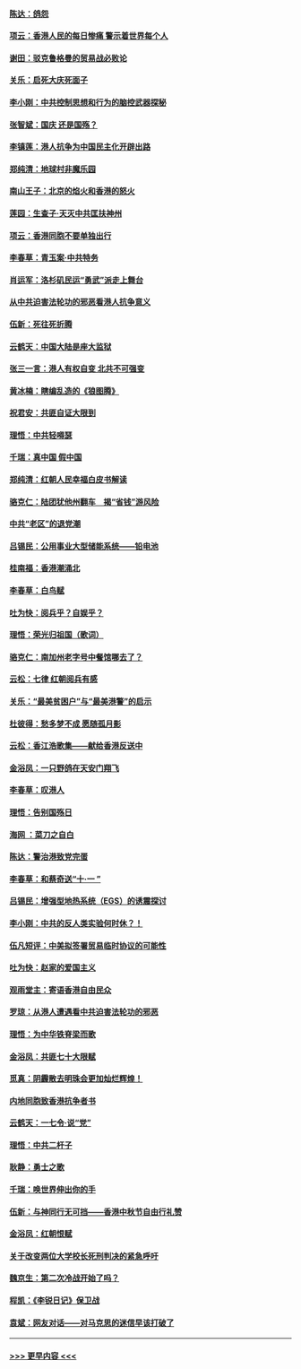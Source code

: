 #### [陈达：鸽怨](../pages/nsc993/n11561879.md?t=10021044) 
#### [项云：香港人民的每日惨痛  警示着世界每个人](../pages/nsc993/n11559273.md?t=10021044) 
#### [谢田：驳克鲁格曼的贸易战必败论](../pages/nsc993/n11555840.md?t=10021044) 
#### [关乐：启死大庆死面子](../pages/nsc993/n11556823.md?t=10021044) 
#### [李小刚：中共控制思想和行为的脑控武器探秘](../pages/nsc993/n11556776.md?t=10021044) 
#### [张智斌：国庆  还是国殇？](../pages/nsc993/n11556617.md?t=10021044) 
#### [李镇莲：港人抗争为中国民主化开辟出路](../pages/nsc993/n11556570.md?t=10021044) 
#### [郑纯清：地球村非魔乐园](../pages/nsc993/n11555415.md?t=10021044) 
#### [南山王子：北京的焰火和香港的怒火](../pages/nsc993/n11555318.md?t=10021044) 
#### [莲园：生查子·天灭中共匡扶神州](../pages/nsc993/n11555302.md?t=10021044) 
#### [项云：香港同胞不要单独出行](../pages/nsc993/n11555276.md?t=10021044) 
#### [李春草：青玉案‧中共特务](../pages/nsc993/n11552356.md?t=10021044) 
#### [肖运军：洛杉矶民运“勇武”派走上舞台](../pages/nsc993/n11551595.md?t=10021044) 
#### [从中共迫害法轮功的邪恶看港人抗争意义](../pages/nsc993/n11540858.md?t=10021044) 
#### [伍新：死往死折腾](../pages/nsc993/n11550174.md?t=10021044) 
#### [云鹤天：中国大陆是座大监狱](../pages/nsc993/n11550155.md?t=10021044) 
#### [张三一言：港人有权自变 北共不可强变](../pages/nsc993/n11550132.md?t=10021044) 
#### [黄冰楠：瞎编乱造的《狼图腾》](../pages/nsc993/n11550082.md?t=10021044) 
#### [祝君安：共匪自证大限到](../pages/nsc993/n11550041.md?t=10021044) 
#### [理悟：中共轻嘚瑟](../pages/nsc993/n11547978.md?t=10021044) 
#### [千瑞：真中国 假中国](../pages/nsc993/n11547865.md?t=10021044) 
#### [郑纯清：红朝人民幸福白皮书解读](../pages/nsc993/n11547499.md?t=10021044) 
#### [骆克仁：陆团犹他州翻车　揭“省钱”游风险](../pages/nsc993/n11546977.md?t=10021044) 
#### [中共“老区”的退党潮](../pages/nsc993/n11545995.md?t=10021044) 
#### [吕锡民：公用事业大型储能系统——铅电池](../pages/nsc993/n11545701.md?t=10021044) 
#### [桂南福：香港潮涌北](../pages/nsc993/n11545682.md?t=10021044) 
#### [李春草：白鸟赋](../pages/nsc993/n11545663.md?t=10021044) 
#### [吐为快：阅兵乎？自娱乎？](../pages/nsc993/n11545625.md?t=10021044) 
#### [理悟：荣光归祖国（歌词）](../pages/nsc993/n11545616.md?t=10021044) 
#### [骆克仁：南加州老字号中餐馆哪去了？](../pages/nsc993/n11545120.md?t=10021044) 
#### [云松：七律 红朝阅兵有感](../pages/nsc993/n11542394.md?t=10021044) 
#### [关乐：“最美贫困户”与“最美港警”的启示](../pages/nsc993/n11542252.md?t=10021044) 
#### [杜彼得：愁多梦不成 愿随孤月影](../pages/nsc993/n11540296.md?t=10021044) 
#### [云松：香江浩歌集——献给香港反送中](../pages/nsc993/n11540149.md?t=10021044) 
#### [金浴凤：一只野鸽在天安门翔飞](../pages/nsc993/n11540280.md?t=10021044) 
#### [李春草：叹港人](../pages/nsc993/n11540119.md?t=10021044) 
#### [理悟：告别国殇日](../pages/nsc993/n11539610.md?t=10021044) 
#### [海网 ：菜刀之自白](../pages/nsc993/n11539597.md?t=10021044) 
#### [陈达：警治港致党完蛋](../pages/nsc993/n11538127.md?t=10021044) 
#### [李春草：和蔡奇送“十·一 ”](../pages/nsc993/n11537810.md?t=10021044) 
#### [吕锡民：增强型地热系统（EGS）的诱震探讨](../pages/nsc993/n11537765.md?t=10021044) 
#### [李小刚：中共的反人类实验何时休？！](../pages/nsc993/n11537669.md?t=10021044) 
#### [伍凡短评：中美拟签署贸易临时协议的可能性](../pages/nsc993/n11536773.md?t=10021044) 
#### [吐为快：赵家的爱国主义](../pages/nsc993/n11536750.md?t=10021044) 
#### [观雨堂主：寄语香港自由民众](../pages/nsc993/n11536735.md?t=10021044) 
#### [罗琼：从港人遭遇看中共迫害法轮功的邪恶](../pages/nsc993/n11507862.md?t=10021044) 
#### [理悟：为中华铁脊梁而歌](../pages/nsc993/n11534458.md?t=10021044) 
#### [金浴凤：共匪七十大限赋](../pages/nsc993/n11534434.md?t=10021044) 
#### [觅真：阴霾散去明珠会更加灿烂辉煌！](../pages/nsc993/n11531858.md?t=10021044) 
#### [内地同胞致香港抗争者书](../pages/nsc993/n11531645.md?t=10021044) 
#### [云鹤天：一七令‧说“党”](../pages/nsc993/n11529099.md?t=10021044) 
#### [理悟：中共二杆子](../pages/nsc993/n11529046.md?t=10021044) 
#### [耿静：勇士之歌](../pages/nsc993/n11527562.md?t=10021044) 
#### [千瑞：唤世界伸出你的手](../pages/nsc993/n11526942.md?t=10021044) 
#### [伍新：与神同行无可挡——香港中秋节自由行礼赞](../pages/nsc993/n11526801.md?t=10021044) 
#### [金浴凤：红朝恨赋](../pages/nsc993/n11524312.md?t=10021044) 
#### [关于改变两位大学校长死刑判决的紧急呼吁](../pages/nsc993/n11524103.md?t=10021044) 
#### [魏京生：第二次冷战开始了吗？](../pages/nsc993/n11524023.md?t=10021044) 
#### [程凯：《李锐日记》保卫战](../pages/nsc993/n11522922.md?t=10021044) 
#### [袁斌：网友对话——对马克思的迷信早该打破了](../pages/nsc993/n11522561.md?t=10021044) 

----
#### [ >>> 更早内容 <<< ](../indexes/nsc993-earlier.md)
